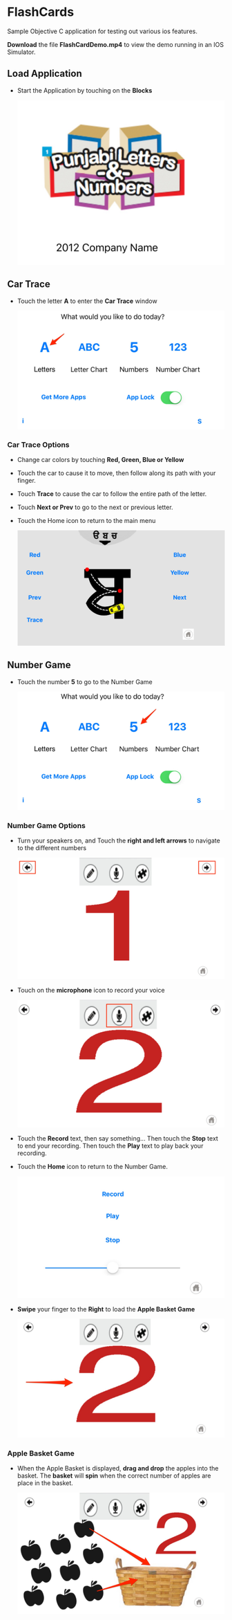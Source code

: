 # FlashCards

Sample Objective C application for testing out various ios features.


**Download** the file **FlashCardDemo.mp4** to view the demo running in an IOS Simulator.

## Load Application 

- Start the Application by touching on the **Blocks**

    ![](./images/img01.jpg)

## Car Trace

- Touch the letter **A** to enter the **Car Trace** window

    ![](./images/img02.jpg)

### Car Trace Options

- Change car colors by touching **Red, Green, Blue or Yellow**
- Touch the car to cause it to move, then follow along its path with your finger.
- Touch **Trace** to cause the car to follow the entire path of the letter.
- Touch **Next or Prev** to go to the next or previous letter.
- Touch the Home icon to return to the main menu

    ![](./images/img03.jpg)

## Number Game

- Touch the number **5** to go to the Number Game

    ![](./images/img04.jpg)

### Number Game Options

- Turn your speakers on, and Touch the **right and left arrows** to navigate to the different numbers

    ![](./images/img05.jpg)

- Touch on the **microphone** icon to record your voice

    ![](./images/img06.jpg)

- Touch the **Record** text, then say something... Then touch the **Stop** text to end your recording. Then touch the **Play** text to play back your recording. 
- Touch the **Home** icon to return to the Number Game. 

    ![](./images/img07.jpg)

- **Swipe** your finger to the **Right** to load the **Apple Basket Game**

    ![](./images/img08.jpg)

### Apple Basket Game

- When the Apple Basket is displayed, **drag and drop** the apples into the basket. The **basket** will **spin** when the correct number of apples are place in the basket. 

    ![](./images/img09.jpg)



